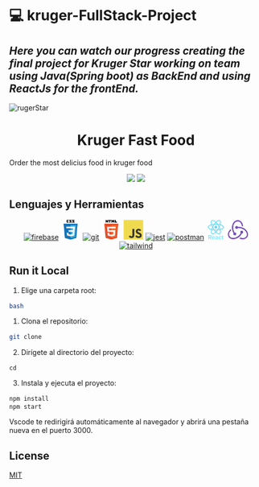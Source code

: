 # 💻 kruger-FullStack-Project

## _Here you can watch our progress creating the final project for Kruger Star working on team using Java(Spring boot) as BackEnd and using ReactJs for the frontEnd._

![rugerStar](https://user-images.githubusercontent.com/99937413/213617924-6570e9a6-b9a9-4aa4-bb85-807e84321a3b.gif)


<h1 style="text-align: center;"> Kruger Fast Food  </h1>

Order the most delicius food in kruger food 

<p style="text-align: center;">
  <img src="https://img.shields.io/badge/MADEWITH-React-1572B6?style=for-the-badge&logo=React" height="30">
  <img src="https://img.shields.io/badge/STATUS-EN%20DESAROLLO-green">
</p>


## Lenguajes y Herramientas

<p style="text-align: center;">
  <a href="https://firebase.google.com/" target="_blank" rel="noreferrer"><img src="https://www.vectorlogo.zone/logos/firebase/firebase-icon.svg" alt="firebase" width="40" height="40"/></a>
  <a href="https://www.w3schools.com/css/" target="_blank" rel="noreferrer"><img src="https://raw.githubusercontent.com/devicons/devicon/master/icons/css3/css3-original-wordmark.svg" alt="css3" width="40" height="40"/></a>  
  <a href="https://git-scm.com/" target="_blank" rel="noreferrer"><img src="https://www.vectorlogo.zone/logos/git-scm/git-scm-icon.svg" alt="git" width="40" height="40"/></a>
  <a href="https://www.w3.org/html/" target="_blank" rel="noreferrer"><img src="https://raw.githubusercontent.com/devicons/devicon/master/icons/html5/html5-original-wordmark.svg" alt="html5" width="40" height="40"/></a>
  <a href="https://developer.mozilla.org/en-US/docs/Web/JavaScript" target="_blank" rel="noreferrer"><img src="https://raw.githubusercontent.com/devicons/devicon/master/icons/javascript/javascript-original.svg" alt="javascript" width="40" height="40"/></a>
  <a href="https://jestjs.io" target="_blank" rel="noreferrer"><img src="https://www.vectorlogo.zone/logos/jestjsio/jestjsio-icon.svg" alt="jest" width="40" height="40"/></a>
  <a href="https://postman.com" target="_blank" rel="noreferrer"><img src="https://www.vectorlogo.zone/logos/getpostman/getpostman-icon.svg" alt="postman" width="40" height="40"/></a>
  <a href="https://reactjs.org/" target="_blank" rel="noreferrer"><img src="https://raw.githubusercontent.com/devicons/devicon/master/icons/react/react-original-wordmark.svg" alt="react" width="40" height="40"/></a>
  <a href="https://redux.js.org" target="_blank" rel="noreferrer"><img src="https://raw.githubusercontent.com/devicons/devicon/master/icons/redux/redux-original.svg" alt="redux" width="40" height="40"/></a>
  <a href="https://tailwindcss.com/" target="_blank" rel="noreferrer"><img src="https://www.vectorlogo.zone/logos/tailwindcss/tailwindcss-icon.svg" alt="tailwind" width="40" height="40"/></a>
</p>
  
## Run it Local
  
1. Elige una carpeta root:

```sh
bash
```

1. Clona el repositorio:

```sh
git clone 
```

2. Dirígete al directorio del proyecto:

```console
cd 
```

3. Instala y ejecuta el proyecto:

```console
npm install
npm start
```

Vscode te redirigirá automáticamente al navegador y abrirá una pestaña nueva en el puerto 3000.


## License

[MIT](https://choosealicense.com/licenses/mit/)
